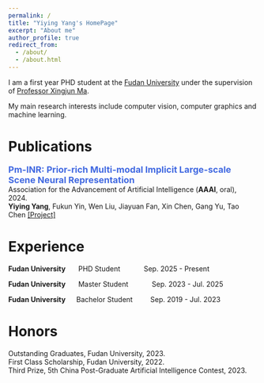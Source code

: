 ```yaml
---
permalink: /
title: "Yiying Yang's HomePage"
excerpt: "About me"
author_profile: true
redirect_from: 
  - /about/
  - /about.html
---
```


I am a first year PHD student at the [Fudan University](https://www.fudan.edu.cn/en) under the supervision of [Professor Xingjun Ma](http://xingjunma.com/).

My main research interests include computer vision, computer graphics and machine learning.




# Publications

**<font color="#4169E1" size=4 >Pm-INR: Prior-rich Multi-modal Implicit Large-scale Scene Neural Representation </font>**  
Association for the Advancement of Artificial Intelligence (**AAAI**, oral), 2024.  
**Yiying Yang**, Fukun Yin, Wen Liu, Jiayuan Fan, Xin Chen, Gang Yu, Tao Chen
[[Project]](https://github.com/YiyingYang12/PM-INR)


# Experience

**Fudan University**    &emsp;&nbsp;     PHD Student    &emsp;&emsp;&nbsp;&nbsp;&nbsp;     Sep. 2025 - Present 

**Fudan University**    &emsp;&nbsp;     Master Student    &emsp;&emsp;&nbsp;&nbsp;&nbsp;     Sep. 2023 - Jul. 2025 

**Fudan University**   &emsp;    Bachelor Student  &emsp;&emsp;    Sep. 2019 - Jul. 2023  





# Honors 
Outstanding Graduates, Fudan University, 2023.  
First Class Scholarship, Fudan University, 2022.   
Third Prize, 5th China Post-Graduate Artificial Intelligence Contest, 2023.  



